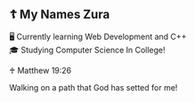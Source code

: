 ## ☦️ My Names Zura

🖥️ Currently learning Web Development and C++ <br>
🎓 Studying Computer Science In College! <br>

♰ Matthew 19:26 <br>

Walking on a path that God has setted for me!
